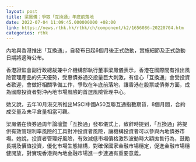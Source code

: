 ```yaml
---
layout: post
title: 梁鳳儀：爭取「互換通」年底前落地
date: 2022-07-04 11:09:45.000000000 +08:00
link: https://news.rthk.hk/rthk/ch/component/k2/1656086-20220704.htm
categories: rthk
---
```


內地與香港推出「互換通」，自發布日起6個月後正式啟動，實施細節及正式啟動日期將適時公布。

香港證監會副行政總裁兼中介機構部執行董事梁鳳儀表示，香港在國際間有推出風險管理產品的先天優勢，受惠債券通交投量巨大刺激，有信心「互換通」會受投資者歡迎，會做好相關準備工作，爭取在年底前落地，讓香港在股票或債券方面，成為國際投資者對沖內地市場風險的首選風險管理中心。

她又說，去年10月港交所推出MSCI中國A50互聯互通指數期貨，8個月間，合約成交量及未平倉量相當可觀。

梁鳳儀在債券通周年論壇暨「互換通」發布儀式上，致辭時提到，「互換通」將提供有效管理利率風險的工具對沖投資者風險，讓機構投資者可以參與內地債券市場。她說，投資者管理好風險，有效減低市場價格激烈波動時大額拋售行為，鼓勵長期及價值投資，優化市場生態結構，對確保國家金融市場穩定，促進金融市場穩健開放，對實現香港與內地金融市場進一步連通有重要意義。
